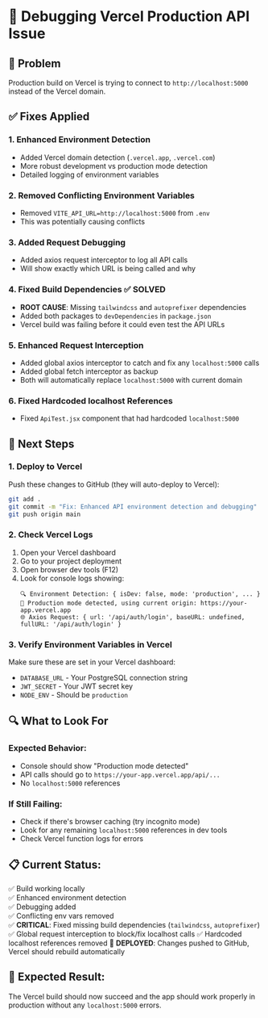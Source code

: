 # 🔧 Debugging Vercel Production API Issue

## 🚨 Problem
Production build on Vercel is trying to connect to `http://localhost:5000` instead of the Vercel domain.

## ✅ Fixes Applied

### 1. Enhanced Environment Detection
- Added Vercel domain detection (`.vercel.app`, `.vercel.com`)
- More robust development vs production mode detection
- Detailed logging of environment variables

### 2. Removed Conflicting Environment Variables
- Removed `VITE_API_URL=http://localhost:5000` from `.env`
- This was potentially causing conflicts

### 3. Added Request Debugging
- Added axios request interceptor to log all API calls
- Will show exactly which URL is being called and why

### 4. Fixed Build Dependencies ✅ SOLVED
- **ROOT CAUSE**: Missing `tailwindcss` and `autoprefixer` dependencies
- Added both packages to `devDependencies` in `package.json`
- Vercel build was failing before it could even test the API URLs

### 5. Enhanced Request Interception
- Added global axios interceptor to catch and fix any `localhost:5000` calls
- Added global fetch interceptor as backup
- Both will automatically replace `localhost:5000` with current domain

### 6. Fixed Hardcoded localhost References
- Fixed `ApiTest.jsx` component that had hardcoded `localhost:5000`

## 🚀 Next Steps

### 1. Deploy to Vercel
Push these changes to GitHub (they will auto-deploy to Vercel):
```bash
git add .
git commit -m "Fix: Enhanced API environment detection and debugging"
git push origin main
```

### 2. Check Vercel Logs
1. Open your Vercel dashboard
2. Go to your project deployment
3. Open browser dev tools (F12)
4. Look for console logs showing:
   ```
   🔍 Environment Detection: { isDev: false, mode: 'production', ... }
   🚀 Production mode detected, using current origin: https://your-app.vercel.app
   🌐 Axios Request: { url: '/api/auth/login', baseURL: undefined, fullURL: '/api/auth/login' }
   ```

### 3. Verify Environment Variables in Vercel
Make sure these are set in your Vercel dashboard:
- `DATABASE_URL` - Your PostgreSQL connection string
- `JWT_SECRET` - Your JWT secret key
- `NODE_ENV` - Should be `production`

## 🔍 What to Look For

### Expected Behavior:
- Console should show "Production mode detected"
- API calls should go to `https://your-app.vercel.app/api/...`
- No `localhost:5000` references

### If Still Failing:
- Check if there's browser caching (try incognito mode)
- Look for any remaining `localhost:5000` references in dev tools
- Check Vercel function logs for errors

## 📋 Current Status:
✅ Build working locally  
✅ Enhanced environment detection  
✅ Debugging added  
✅ Conflicting env vars removed  
✅ **CRITICAL**: Fixed missing build dependencies (`tailwindcss`, `autoprefixer`)
✅ Global request interception to block/fix localhost calls
✅ Hardcoded localhost references removed
🚀 **DEPLOYED**: Changes pushed to GitHub, Vercel should rebuild automatically

## 🎯 Expected Result:
The Vercel build should now succeed and the app should work properly in production without any `localhost:5000` errors.
